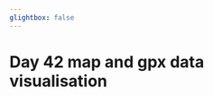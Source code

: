```yaml
---
glightbox: false
---
```


# Day 42 map and gpx data visualisation

<style> #map { width: auto; height: 400px; margin: 0;} </style>

<div id="map"></div>

<script> 
var mygpxurl = "/f3/assets/gpx/GPX42.gpx";
</script>

<script src="/f3/javascripts/mygpx.js"> </script>
